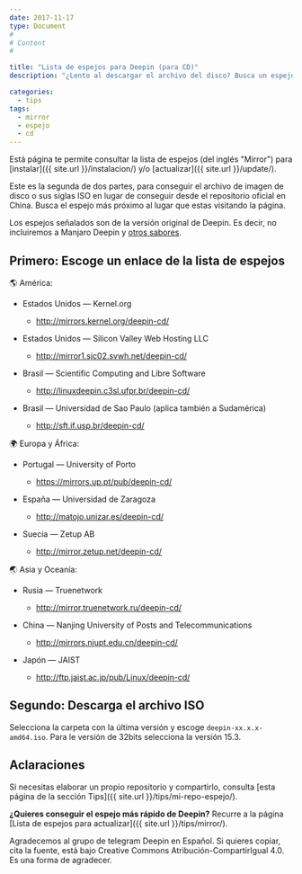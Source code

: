 ```yaml
---
date: 2017-11-17
type: Document
#
# Content
#

title: "Lista de espejos para Deepin (para CD)"
description: "¿Lento al descargar el archivo del disco? Busca un espejo."

categories:
  - tips
tags:
  - mirror
  - espejo
  - cd
---
```


Está página te permite consultar la lista de espejos (del inglés "Mirror") para [instalar]({{ site.url }}/instalacion/) y/o [actualizar]({{ site.url }}/update/).

Este es la segunda de dos partes, para conseguir el archivo de imagen de disco o sus siglas ISO en lugar de conseguir desde el repositorio oficial en China. Busca el espejo más próximo al lugar que estas visitando la página.

Los espejos señalados son de la versión original de Deepin. Es decir, no incluiremos a Manjaro Deepin y <a href="/manual/sabores/">otros sabores</a>.

## Primero: Escoge un enlace de la lista de espejos

🌎 América:

* Estados Unidos — Kernel.org
  - <a href="http://mirrors.kernel.org/deepin-cd/">http://mirrors.kernel.org/deepin-cd/</a>

* Estados Unidos — Silicon Valley Web Hosting LLC
  - http://mirror1.sjc02.svwh.net/deepin-cd/

* Brasil —  Scientific Computing and Libre Software
  - <a href="http://linuxdeepin.c3sl.ufpr.br/deepin-cd/">http://linuxdeepin.c3sl.ufpr.br/deepin-cd/</a>

* Brasil — Universidad de Sao Paulo (aplica también a Sudamérica)
  - <a href="http://sft.if.usp.br/deepin-cd/">http://sft.if.usp.br/deepin-cd/</a>

🌍 Europa y África:

* Portugal — University of Porto
  - <a href="https://mirrors.up.pt/pub/deepin-cd/">https://mirrors.up.pt/pub/deepin-cd/</a>


* España — Universidad de Zaragoza
  - <a href="http://matojo.unizar.es/deepin-cd/">http://matojo.unizar.es/deepin-cd/</a>

* Suecia — Zetup AB
  - <a href="http://mirror.zetup.net/deepin-cd/">http://mirror.zetup.net/deepin-cd/</a>

🌏 Asia y Oceanía:

* Rusia — Truenetwork
  - <a href="http://mirror.truenetwork.ru/deepin-cd/">http://mirror.truenetwork.ru/deepin-cd/</a>

* China — Nanjing University of Posts and Telecommunications
  - <a href="http://mirrors.njupt.edu.cn/deepin-cd/">http://mirrors.njupt.edu.cn/deepin-cd/</a>

* Japón — JAIST
  - <a href="http://ftp.jaist.ac.jp/pub/Linux/deepin-cd/">http://ftp.jaist.ac.jp/pub/Linux/deepin-cd/</a>

## Segundo: Descarga el archivo ISO

Selecciona la carpeta con la última versión y escoge `deepin-xx.x.x-amd64.iso`. Para le versión de 32bits selecciona la versión 15.3.

## Aclaraciones

Si necesitas elaborar un propio repositorio y compartirlo, consulta [esta página de la sección Tips]({{ site.url }}/tips/mi-repo-espejo/).

**¿Quieres conseguir el espejo más rápido de Deepin?** Recurre a la página [Lista de espejos para actualizar]({{ site.url }}/tips/mirror/).

Agradecemos al grupo de telegram Deepin en Español. Si quieres copiar, cita la fuente, está bajo Creative Commons Atribución-CompartirIgual 4.0. Es una forma de agradecer.
